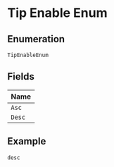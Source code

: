 
# Tip Enable Enum

## Enumeration

`TipEnableEnum`

## Fields

| Name |
|  --- |
| `Asc` |
| `Desc` |

## Example

```
desc
```

